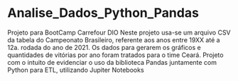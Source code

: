 # Analise_Dados_Python_Pandas
Projeto para BootCamp Carrefour DIO
Neste projeto usa-se um arquivo CSV da tabela do Campeonato Brasileiro, referente aos anos entre 19XX até a 12a. rodada do ano de 2021.
Os dados para gerarem os gráficos e quantidades de vitórias por ano foram tratados para o time Ceará.
Projeto com o intuito de evidenciar o uso da biblioteca Pandas juntamente com Python para ETL, utilizando Jupiter Notebooks
